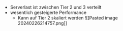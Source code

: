 - Serverlast ist zwischen Tier 2 und 3 verteilt
- wesentlich gesteigerte Performance
	- Kann auf Tier 2 skaliert werden
![[Pasted image 20240226214757.png]]